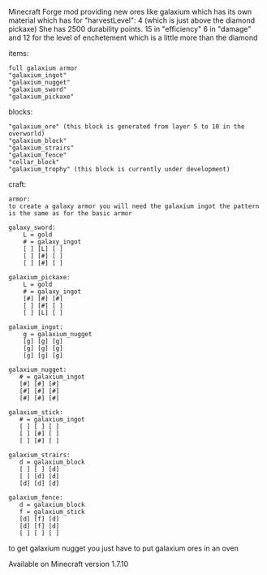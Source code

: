 Minecraft Forge mod providing new ores like galaxium which has its own material which has for "harvestLevel": 4 (which is just above the diamond pickaxe)
She has 2500 durability points.
15 in "efficiency" 
6 in "damage" and 12 for the level of enchetement which is a little more than the diamond


items:

    full galaxium armor
    "galaxium_ingot"
    "galaxium_nugget"
    "galaxium_sword"
    "galaxium_pickaxe"

blocks:

    "galaxium_ore" (this block is generated from layer 5 to 10 in the overworld)
    "galaxium_block"
    "galaxium_strairs"
    "galaxium_fence"
    "cellar_block"
    "galaxium_trophy" (this block is currently under development)


craft:

    armor:
    to create a galaxy armor you will need the galaxium ingot the pattern is the same as for the basic armor
    
    galaxy_sword:
        L = gold
        # = galaxy_ingot
        [ ] [L] [ ]
        [ ] [#] [ ]
        [ ] [#] [ ]
        
    galaxium_pickaxe:
        L = gold
        # = galaxy_ingot
        [#] [#] [#]
        [ ] [#] [ ]
        [ ] [L] [ ]

    galaxium_ingot:
        g = galaxium_nugget
        [g] [g] [g]
        [g] [g] [g]
        [g] [g] [g]

    galaxium_nugget:
       # = galaxium_ingot
       [#] [#] [#]
       [#] [#] [#]
       [#] [#] [#]
    
    galaxium_stick:
       # = galaxium_ingot
       [ ] [ ] [ ]
       [ ] [#] [ ]
       [ ] [#] [ ]
    
    galaxium_strairs:
       d = galaxium_block
       [ ] [ ] [d]
       [ ] [d] [d]
       [d] [d] [d]

    galaxium_fence:
       d = galaxium_block
       f = galaxium_stick
       [d] [f] [d]
       [d] [f] [d]
       [ ] [ ] [ ]



to get galaxium nugget you just have to put galaxium ores in an oven



Available on Minecraft version 1.7.10